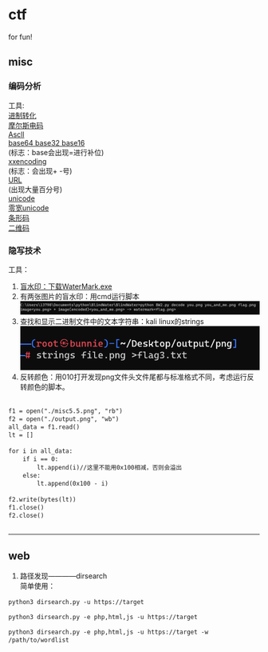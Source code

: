 # ctf
for fun!


## misc

### 编码分析

工具:    
[进制转化](https://www.sojson.com/hexconvert.html)    
[摩尔斯电码](http://www.zhongguosou.com/zonghe/moErSiCodeConverter.aspx)    
[Ascll](https://www.asciim.cn/m/tools/convert_ascii_to_string.html)    
[base64 base32 base16](https://www.qqxiuzi.cn/bianma/base64.htm)    
(标志：base会出现=进行补位)    
[xxencoding](http://web.chacuo.net/charsetxxencode)    
(标志：会出现+ -号)     
[URL](http://web.chacuo.net/charseturlencode)    
(出现大量百分号)    
[unicode](https://c.runoob.com/front-end/3602/)   
[零宽unicode](https://330k.github.io/misc_tools/unicode_steganography.html)   
[条形码](https://online-barcode-reader.inliteresearch.com/)    
[二维码](https://merri.cx/qrazybox/)


### 隐写技术

工具：   
1. [盲水印：下载WaterMark.exe](https://url61.ctfile.com/f/tempdir-VzdRZAE3WjpUZVEwVGMHZAItADkFPFxkXT5ZPQ5tADsKaQQ3Ai1bMlVgBGNSZgNoBjVTagI0CjoAbQ](https://www.mefcl.com/watermark/5821))
2. 有两张图片的盲水印：用cmd运行脚本![在cmd中运行脚本](cmd.png)
3. 查找和显示二进制文件中的文本字符串：kali linux的strings![kali linux](strings.png)
4. 反转颜色：用010打开发现png文件头文件尾都与标准格式不同，考虑运行反转颜色的脚本。
```

f1 = open("./misc5.5.png", "rb")
f2 = open("./output.png", "wb")
all_data = f1.read()
lt = []

for i in all_data:
    if i == 0:
        lt.append(i)//这里不能用0x100相减，否则会溢出
    else:
        lt.append(0x100 - i)

f2.write(bytes(lt))
f1.close()
f2.close()


```





***

## web
1. 路径发现————dirsearch     
简单使用：
```
python3 dirsearch.py -u https://target

```
```
python3 dirsearch.py -e php,html,js -u https://target

```
```
python3 dirsearch.py -e php,html,js -u https://target -w /path/to/wordlist

```







